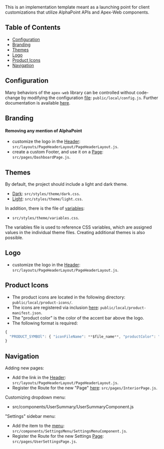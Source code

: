 This is an implementation template meant as a launching point for client customizations that utilize AlphaPoint APIs and Apex-Web components.

## Table of Contents
- [Configuration](#configuration)
- [Branding](#branding)
- [Themes](#themes)
- [Logo](#logo)
- [Product Icons](#product-icons)
- [Navigation](#navigation)

## Configuration
Many behaviors of the `apex-web` library can be controlled without code-change by modifying the configuration [file](/public/local/config.js): `public/local/config.js`.
Further documentation is available [here](https://alphapoint.atlassian.net/wiki/spaces/ReleaseNotes/pages/813662512/APEX+Web+v3+Front+End+Customizations).

## Branding

#### Removing any mention of AlphaPoint
- customize the logo in the [Header](/src/layouts/PageHeaderLayout/PageHeaderLayout.js): `src/layouts/PageHeaderLayout/PageHeaderLayout.js`.
- create a custom Footer, and use it on a [Page](/src/pages/DashboardPage.js): `src/pages/DashboardPage.js`.

## Themes

By default, the project should include a light and dark theme.
- [Dark](/src/styles/theme/dark.css): `src/styles/theme/dark.css`.
- [Light](/src/styles/theme/light.css): `src/styles/theme/light.css`.

In addition, there is the file of [variables](/src/styles/theme/variables.css):
- `src/styles/theme/variables.css`.

The variables file is used to reference CSS variables, which are assigned values in the individual theme files.
Creating additional themes is also possible.

## Logo

- customize the logo in the [Header](/src/layouts/PageHeaderLayout/PageHeaderLayout.js): `src/layouts/PageHeaderLayout/PageHeaderLayout.js`.

## Product Icons

- The product icons are located in the following directory: `public/local/product-icons/`.
- The icons are registered via inclusion [here](/public/local/product-manifest.json): `public/local/product-manifest.json`.
- The "product color" is the color of the accent bar above the logo.
- The following format is required:
```js
{
  "PRODUCT_SYMBOl": { "iconFileName": **$file_name**, "productColor": "#FFFFFF" } 
}
```

## Navigation

Adding new pages:
- Add the link in the [Header](/src/layouts/PageHeaderLayout/PageHeaderLayout.js): `src/layouts/PageHeaderLayout/PageHeaderLayout.js`.
- Register the Route for the new "Page" [here](/src/pages/InteriorPage.js): `src/pages/InteriorPage.js`.

Customizing dropdown menu:
- src/components/UserSummary/UserSummaryComponent.js

"Settings" sidebar menu:
- Add the item to the [menu](/src/components/SettingsMenu/SettingsMenuComponent.js): `src/components/SettingsMenu/SettingsMenuComponent.js`.
- Register the Route for the new Settings [Page](/src/pages/UserSettingsPage.js): `src/pages/UserSettingsPage.js`.
